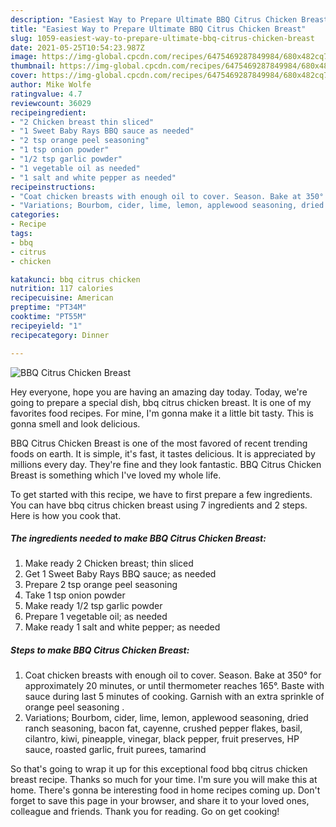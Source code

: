 ```yaml
---
description: "Easiest Way to Prepare Ultimate BBQ Citrus Chicken Breast"
title: "Easiest Way to Prepare Ultimate BBQ Citrus Chicken Breast"
slug: 1059-easiest-way-to-prepare-ultimate-bbq-citrus-chicken-breast
date: 2021-05-25T10:54:23.987Z
image: https://img-global.cpcdn.com/recipes/6475469287849984/680x482cq70/bbq-citrus-chicken-breast-recipe-main-photo.jpg
thumbnail: https://img-global.cpcdn.com/recipes/6475469287849984/680x482cq70/bbq-citrus-chicken-breast-recipe-main-photo.jpg
cover: https://img-global.cpcdn.com/recipes/6475469287849984/680x482cq70/bbq-citrus-chicken-breast-recipe-main-photo.jpg
author: Mike Wolfe
ratingvalue: 4.7
reviewcount: 36029
recipeingredient:
- "2 Chicken breast thin sliced"
- "1 Sweet Baby Rays BBQ sauce as needed"
- "2 tsp orange peel seasoning"
- "1 tsp onion powder"
- "1/2 tsp garlic powder"
- "1 vegetable oil as needed"
- "1 salt and white pepper as needed"
recipeinstructions:
- "Coat chicken breasts with enough oil to cover. Season. Bake at 350° for approximately 20 minutes, or until thermometer reaches 165°. Baste with sauce during last 5 minutes of cooking. Garnish with an extra sprinkle of orange peel seasoning ."
- "Variations; Bourbom, cider, lime, lemon, applewood seasoning, dried ranch seasoning, bacon fat, cayenne, crushed pepper flakes, basil, cilantro, kiwi, pineapple, vinegar, black pepper, fruit preserves, HP sauce, roasted garlic, fruit purees, tamarind"
categories:
- Recipe
tags:
- bbq
- citrus
- chicken

katakunci: bbq citrus chicken 
nutrition: 117 calories
recipecuisine: American
preptime: "PT34M"
cooktime: "PT55M"
recipeyield: "1"
recipecategory: Dinner

---
```



![BBQ Citrus Chicken Breast](https://img-global.cpcdn.com/recipes/6475469287849984/680x482cq70/bbq-citrus-chicken-breast-recipe-main-photo.jpg)

Hey everyone, hope you are having an amazing day today. Today, we're going to prepare a special dish, bbq citrus chicken breast. It is one of my favorites food recipes. For mine, I'm gonna make it a little bit tasty. This is gonna smell and look delicious.



BBQ Citrus Chicken Breast is one of the most favored of recent trending foods on earth. It is simple, it's fast, it tastes delicious. It is appreciated by millions every day. They're fine and they look fantastic. BBQ Citrus Chicken Breast is something which I've loved my whole life.


To get started with this recipe, we have to first prepare a few ingredients. You can have bbq citrus chicken breast using 7 ingredients and 2 steps. Here is how you cook that.

<!--inarticleads1-->

##### The ingredients needed to make BBQ Citrus Chicken Breast:

1. Make ready 2 Chicken breast; thin sliced
1. Get 1 Sweet Baby Rays BBQ sauce; as needed
1. Prepare 2 tsp orange peel seasoning
1. Take 1 tsp onion powder
1. Make ready 1/2 tsp garlic powder
1. Prepare 1 vegetable oil; as needed
1. Make ready 1 salt and white pepper; as needed




<!--inarticleads2-->

##### Steps to make BBQ Citrus Chicken Breast:

1. Coat chicken breasts with enough oil to cover. Season. Bake at 350° for approximately 20 minutes, or until thermometer reaches 165°. Baste with sauce during last 5 minutes of cooking. Garnish with an extra sprinkle of orange peel seasoning .
1. Variations; Bourbom, cider, lime, lemon, applewood seasoning, dried ranch seasoning, bacon fat, cayenne, crushed pepper flakes, basil, cilantro, kiwi, pineapple, vinegar, black pepper, fruit preserves, HP sauce, roasted garlic, fruit purees, tamarind




So that's going to wrap it up for this exceptional food bbq citrus chicken breast recipe. Thanks so much for your time. I'm sure you will make this at home. There's gonna be interesting food in home recipes coming up. Don't forget to save this page in your browser, and share it to your loved ones, colleague and friends. Thank you for reading. Go on get cooking!
